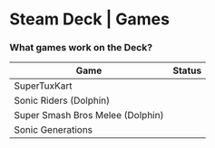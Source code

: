 # Steam Deck | Games
### What games work on the Deck?

| Game         | Status    |
|--------------|-----------|
| SuperTuxKart |<Badge type="tip" text="Works" vertical="top" />|
| Sonic Riders (Dolphin) |<Badge type="warning" text="Playable" vertical="top" />|
| Super Smash Bros Melee (Dolphin)  |<Badge type="tip" text="Works but stutters" vertical="top" />|
| Sonic Generations  |<Badge type="warning" text="Stutters a lot" vertical="top" />|
